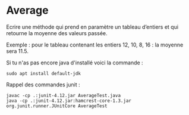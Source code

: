 # Average

Ecrire une méthode qui prend en paramètre un tableau d’entiers et qui retourne la moyenne des valeurs passée.

Exemple :
pour le tableau contenant les entiers 12, 10, 8, 16 : la moyenne sera 11.5.

Si tu n'as pas encore java d'installé voici la commande :

    sudo apt install default-jdk

Rappel des commandes junit :

    javac -cp .:junit-4.12.jar AverageTest.java
    java -cp .:junit-4.12.jar:hamcrest-core-1.3.jar org.junit.runner.JUnitCore AverageTest
